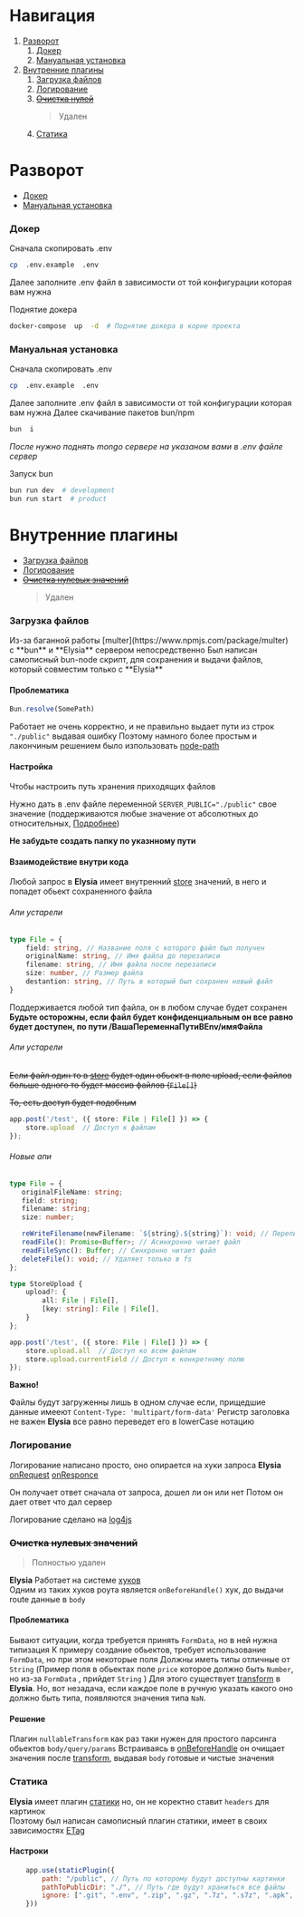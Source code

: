# Навигация
1. [Разворот](#deploy)
	1. [Докер](#deploy-docker)
	2. [Мануальная установка](#deploy-manualy)
2. [Внутренние плагины](#plugins)
	1. [Загрузка файлов](#plugins-file)
	2. [Логирование](#plugins-logger)
	3. ~~[Очистка нулей](#plugins-nullable)~~ 
		> Удален
	4. [Статика](#plugins-static)

<h1  id="deploy"> Разворот </h1>

* [Докер](#deploy-docker)
* [Мануальная установка](#deploy-manualy)

<h3  id="deploy-docker">Докер</h3>

Сначала скопировать .env
```bash
cp  .env.example  .env
```
Далее заполните .env файл в зависимости от той конфигурации которая вам нужна

Поднятие докера
```bash
docker-compose  up  -d  # Поднятие докера в корне проекта
```

<h3  id="deploy-manualy">Мануальная установка</h3>

Сначала скопировать .env
```bash
cp  .env.example  .env
```

Далее заполните .env файл в зависимости от той конфигурации которая вам нужна
Далее скачивание пакетов bun/npm

```bash
bun  i
```

*После нужно поднять mongo сервере на указаном вами в .env файле сервер*

Запуск bun
```bash
bun run dev  # development
bun run start  # product
```

<h1  id="plugins"> Внутренние плагины </h1>

* [Загрузка файлов](#plugins-file)
* [Логирование](#plugins-logger)
* ~~[Очистка нулевых значений](#plugins-nullable)~~
  > Удален

<h3  id="plugins-file"> Загрузка файлов </h3>
Из-за баганной работы [multer](https://www.npmjs.com/package/multer) с **bun** и **Elysia** сервером непосредственно
Был написан самописный bun-node скрипт, для сохранения и выдачи файлов, который совместим только с **Elysia**

#### Проблематика
```js
Bun.resolve(SomePath)
```

Работает не очень корректно, и не правильно выдает пути из строк `` "./public" `` выдавая ошибку
Поэтому намного более простым и лакончиным решением было изпользовать [node-path](https://nodejs.org/api/path.html)

#### Настройка

Чтобы настроить путь хранения приходящих файлов

Нужно дать в .env файле переменной `` SERVER_PUBLIC="./public" `` свое значение (поддерживаются любые значение от абсолютных до относительных, [Подробнее](https://nodejs.org/api/path.html#pathresolvepaths))

**Не забудьте создать папку по указнному пути**

#### Взаимодействие внутри кода

Любой запрос в **Elysia** имеет внутренний [store](https://elysiajs.com/essential/context.html#store) значений, в него и попадет обьект сохраненного файла

###### Апи устарели
```ts
type File = {
	field: string, // Название поля с которого файл был получен
	originalName: string, // Имя файла до перезаписи
	filename: string, // Имя файла после перезаписи
	size: number, // Размер файла
	destantion: string, // Путь в который был сохранен новый файл
}
```

Поддерживается любой тип файла, он в любом случае будет сохранен
**Будьте осторожны, если файл будет конфиденциальным он все равно будет доступен, по пути /ВашаПеременнаПутиВEnv/имяФайла**

###### Апи устарели

~~Если файл один то в [store](https://elysiajs.com/essential/context.html#store) будет один обьект в поле upload, если файлов больше одного то будет массив файлов (`` File[] ``)~~

~~То, есть доступ будет подобным~~

```ts
app.post('/test', ({ store: File | File[] }) => {
	store.upload  // Доступ к файлам
});
```
###### Новые апи
```ts
type File = {
   originalFileName: string;
   field: string;
   filename: string;
   size: number;

   reWriteFilename(newFilename: `${string}.${string}`): void; // Переписывает имя файлов только в fs
   readFile(): Promise<Buffer>; // Асинхронно читает файл
   readFileSync(): Buffer; // Синхронно читает файл
   deleteFile(): void; // Удаляет только в fs
};

type StoreUpload {
	upload?: {
		all: File | File[],
		[key: string]: File | File[],
	}
};

app.post('/test', ({ store: File | File[] }) => {
	store.upload.all  // Доступ ко всем файлам
	store.upload.currentField // Доступ к конкретному полю
});
```

**Важно!**

Файлы будут загруженны лишь в одном случае если, прищедшие данные имееют `` Content-Type: 'multipart/form-data' ``
Регистр заголовка не важен **Elysia** все равно переведет его в lowerCase нотацию

<h3  id="plugins-logger"> Логирование </h3>

Логирование написано просто, оно опирается на хуки запроса **Elysia**
[onRequest](https://elysiajs.com/life-cycle/request.html)
[onResponce](https://elysiajs.com/life-cycle/on-response.html)

Он получает ответ сначала от запроса, дошел ли он или нет
Потом он дает ответ что дал сервер

Логирование сделано на [log4js](https://www.npmjs.com/package/log4js)

<h3 id="plugins-nullable"> <del>Очистка нулевых значений</del> </h3>

> Полностью удален

**Elysia** Работает на системе [хуков](https://elysiajs.com/essential/life-cycle.html)  
Одним из таких хуков роута является `onBeforeHandle()` хук, до выдачи route данные в `body`

#### Проблематика
Бывают ситуации, когда требуется принять `FormData`, но в ней нужна типизация
К примеру создание обьектов, требует использование `FormData`, но при этом некоторые поля
Должны иметь типы отличные от `String`  (Пример поля в обьектах поле `price` которое должно быть `Number`, но из-за `FormData` , прийдет `String` ) 
Для этого существует [transform](https://elysiajs.com/life-cycle/transform.html) в **Elysia**.
Но, вот незадача, если каждое поле в ручную указать какого оно должно быть типа, появляются значения
типа `NaN`.

#### Решение
Плагин `nullableTransform` как раз таки нужен для простого парсинга обьектов `body/query/params`
Встраиваясь в [onBeforeHandle](https://elysiajs.com/life-cycle/before-handle.html) он очищает значения после [transform](https://elysiajs.com/life-cycle/transform.html), выдавая `body` готовые и чистые значения


<h3 id="plugins-static"> Статика </h3>

**Elysia** имеет плагин [статики](https://elysiajs.com/plugins/static.html) но, он не коректно ставит `headers` для картинок <br/>
Поэтому был написан самописный плагин статики, имеет в своих зависимостях [ETag](https://github.com/bogeychan/elysia-etag) <br/>
#### Настроки
```js
	app.use(staticPlugin({
		path: "/public", // Путь по которому будут доступны картинки
		pathToPublicDir: "./", // Путь где будут храниться все файлы 
		ignore: [".git", ".env", ".zip", ".gz", ".7z", ".s7z", ".apk", ".crt", ".key", ".pem", ".tar"], // Расширения которые не будут индексироваться
	}))
```